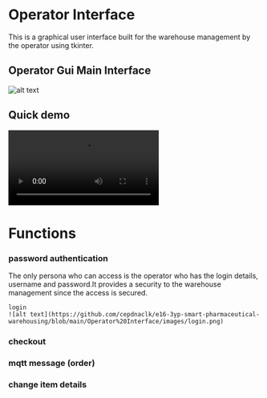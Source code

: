 

# Operator Interface

This  is a graphical user interface built for the warehouse management by the operator using tkinter.

## Operator Gui Main Interface
![alt text](https://github.com/cepdnaclk/e16-3yp-smart-pharmaceutical-warehousing/blob/main/Operator%20Interface/images/main_page.png)

## Quick demo

![alt text](https://github.com/cepdnaclk/e16-3yp-smart-pharmaceutical-warehousing/blob/main/Operator%20Interface/demo.mp4)



# Functions

### password authentication
The only persona who can access is the operator who has the login details, username and password.It provides a security to the warehouse management since the access is secured.

```
login
![alt text](https://github.com/cepdnaclk/e16-3yp-smart-pharmaceutical-warehousing/blob/main/Operator%20Interface/images/login.png)
```


### checkout

### mqtt message (order)

### change item details



